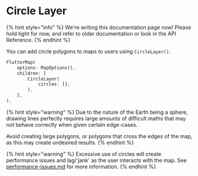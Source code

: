 # Circle Layer

{% hint style="info" %}
We're writing this documentation page now! Please hold tight for now, and refer to older documentation or look in the API Reference.
{% endhint %}

You can add circle polygons to maps to users using `CircleLayer()`.

```dart
FlutterMap(
    options: MapOptions(),
    children: [
        CircleLayer(
            circles: [],
        ),
    ],
),
```

{% hint style="warning" %}
Due to the nature of the Earth being a sphere, drawing lines perfectly requires large amounts of difficult maths that may not behave correctly when given certain edge-cases.

Avoid creating large polygons, or polygons that cross the edges of the map, as this may create undesired results.
{% endhint %}

{% hint style="warning" %}
Excessive use of circles will create performance issues and lag/'jank' as the user interacts with the map. See [performance-issues.md](../../faqs/performance-issues.md "mention") for more information.
{% endhint %}
